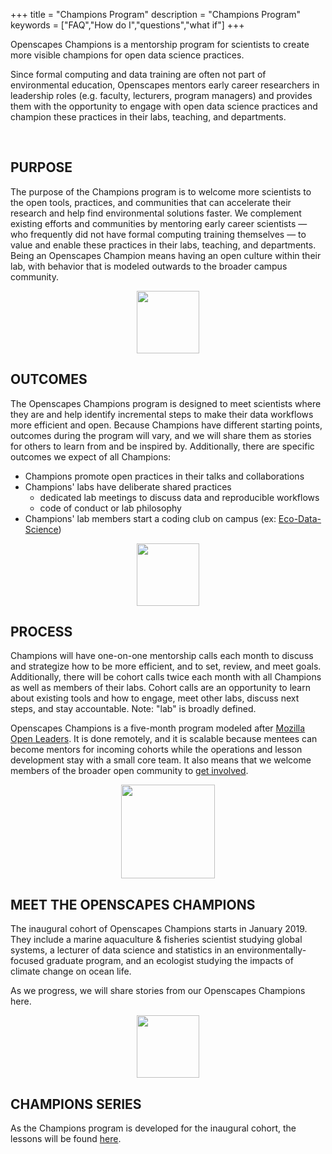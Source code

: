 +++
title = "Champions Program"
description = "Champions Program"
keywords = ["FAQ","How do I","questions","what if"]
+++


Openscapes Champions is a mentorship program for scientists to create more visible champions for open data science practices. 

Since formal computing and data training are often not part of environmental education, Openscapes mentors early career researchers in leadership roles (e.g. faculty, lecturers, program managers) and provides them with the opportunity to engage with open data science practices and champion these practices in their labs, teaching, and departments.

<!---Through mentorship meetings with Champions and members of their labs, Openscapes provides these emerging scientific leaders to have the opportunity to engage with existing open practices and guide their labs take the next steps appropriate for them.

**Openscapes helps scientists become visible champions for open data science practices and promote them through their labs, teaching, and departments.**

Openscapes Champions is a mentorship program for early career researchers in leadership roles (e.g. faculty, lecturers, program managers) that helps them become visible Champions for open practices. It is designed with the vision that although scientific leaders were not formally trained in open data science practices, they can value and enable these practices through their labs, teaching, and departments.

--->

<br>

## PURPOSE

The purpose of the Champions program is to welcome more scientists to the open tools, practices, and communities that can accelerate their research and help find environmental solutions faster. We complement existing efforts and communities by mentoring early career scientists — who frequently did not have formal computing training themselves — to value and enable these practices in their labs, teaching, and departments. Being an Openscapes Champion means having an open culture within their lab, with behavior that is modeled outwards to the broader campus community.

<!---

This is creating more scientists who promote something they value, not creating champions in the sports context.

https://bids.berkeley.edu/news/new-report-career-paths-and-prospects-academic-data-science--->

<center><img src="/img/horst_openscapes_desert_agave.png" width="100px"></center>

## OUTCOMES

The Openscapes Champions program is designed to meet scientists where they are and help identify incremental steps to make their data workflows more efficient and open. Because Champions have different starting points, outcomes during the program will vary, and we will share them as stories for others to learn from and be inspired by. Additionally, there are specific outcomes we expect of all Champions: 

- Champions promote open practices in their talks and collaborations
- Champions' labs have deliberate shared practices
  - dedicated lab meetings to discuss data and reproducible workflows
  - code of conduct or lab philosophy
- Champions' lab members start a coding club on campus (ex: [Eco-Data-Science](http://eco-data-science.github.io/))  



<center><img src="/img/horst_openscapes_desert_tortoise.png" width="100px"></center>

## PROCESS

Champions will have one-on-one mentorship calls each month to discuss and strategize how to be more efficient, and to set, review, and meet goals. Additionally, there will be cohort calls twice each month with all Champions as well as members of their labs. Cohort calls are an opportunity to learn about existing tools and how to engage, meet other labs, discuss next steps, and stay accountable. Note: "lab" is broadly defined.

Openscapes Champions is a five-month program modeled after [Mozilla Open Leaders](https://foundation.mozilla.org/en/opportunity/mozilla-open-leaders/). It is done remotely, and it is scalable because mentees can become mentors for incoming cohorts while the operations and lesson development stay with a small core team. It also means that we welcome members of the broader open community to [get involved](/contact/).


<center><img src="/img/horst_openscapes_desert_snake.png" width="150px"></center>

## MEET THE OPENSCAPES CHAMPIONS

The inaugural cohort of Openscapes Champions starts in January 2019. They include a marine aquaculture & fisheries scientist studying global systems, a lecturer of data science and statistics in an environmentally-focused graduate program, and an ecologist studying the impacts of climate change on ocean life.

As we progress, we will share stories from our Openscapes Champions here. 

<center><img src="/img/horst_openscapes_desert_roadrunner.png" width="100px"></center>



## CHAMPIONS SERIES

As the Champions program is developed for the inaugural cohort, the lessons will be found [here](https://openscapes.github.io/series/).


<!---

A lecturer of data science and statistics in an environmentally-focused graduate program.  
 
An ecologist studying the impacts of climate change on ocean life.
  
A marine aquaculture & fisheries scientist studying global systems. 

--->



<br>

<!--
## COHORT 1

Our inaugural cohort of Champions: we have six amazing individuals. 

<br>

#### Allison Horst, PhD

> A lecturer of data science and statistics in an environmentally-focused graduate program.

<br>

#### Nina Therkildsen, PhD

> A jfaldkajfdkaj

<br>


#### Malin Pinsky, PhD

> An ecologist studying the impacts of climate change on ocean life.

<br>

#### Halley Froehlich, PhD

> A soon-to-be Assistant Professor in Environmental Studies and Ecology, Evolution & Marine Biology at UCSB studying marine aquaculture & fisheries under climate change.

<br>

  

---

> In case you haven't found the answer for your question please feel free to contact us, our customer support will be happy to help you.


-->
